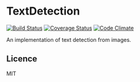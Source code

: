 # TextDetection

[![Build Status](https://travis-ci.org/rabi3elbeji/TextDetection.svg?branch=master)](https://travis-ci.org/rabi3elbeji/TextDetection)
[![Coverage Status](https://coveralls.io/repos/github/rabi3elbeji/TextDetection/badge.svg?branch=master)](https://coveralls.io/github/rabi3elbeji/TextDetection?branch=master)
[![Code Climate](https://codeclimate.com/github/codeclimate/codeclimate/badges/gpa.svg)](https://codeclimate.com/github/rabi3elbeji/TextDetection)

An implementation of text detection from images.


## Licence
MIT
